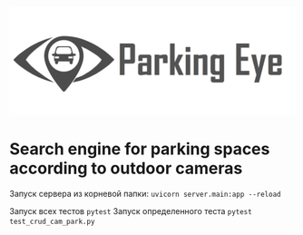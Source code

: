 ![](Logo.png)
# Search engine for parking spaces according to outdoor cameras 

Запуск сервера из корневой папки: `uvicorn server.main:app --reload`

Запуск всех тестов `pytest`
Запуск определенного теста `pytest test_crud_cam_park.py`


